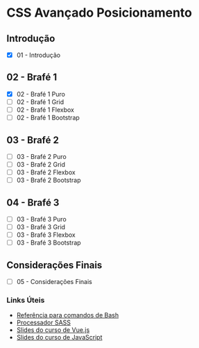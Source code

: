 # CSS Avançado Posicionamento

## Introdução
- [X] 01 - Introdução

## 02 - Brafé 1
- [X] 02 - Brafé 1 Puro
- [ ] 02 - Brafé 1 Grid
- [ ] 02 - Brafé 1 Flexbox
- [ ] 02 - Brafé 1 Bootstrap

## 03 - Brafé 2
- [ ] 03 - Brafé 2 Puro
- [ ] 03 - Brafé 2 Grid
- [ ] 03 - Brafé 2 Flexbox
- [ ] 03 - Brafé 2 Bootstrap

## 04 - Brafé 3
- [ ] 03 - Brafé 3 Puro
- [ ] 03 - Brafé 3 Grid
- [ ] 03 - Brafé 3 Flexbox
- [ ] 03 - Brafé 3 Bootstrap

## Considerações Finais
- [ ] 05 - Considerações Finais

### Links Úteis
* [Referência para comandos de Bash](https://ss64.com/)
* [Processador SASS](https://scout-app.io/)
* [Slides do curso de Vue.js](https://www.origamid.com/slide/vue-js-completo/)
* [Slides do curso de JavaScript](https://www.origamid.com/slide/javascript-completo-es6/)
